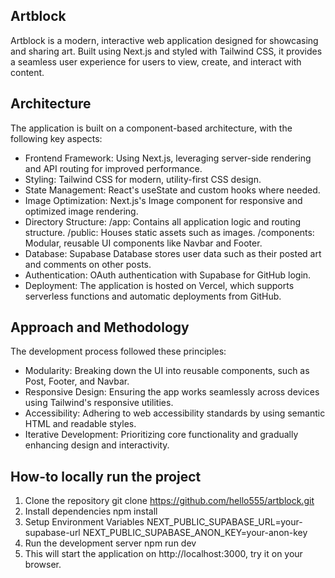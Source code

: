 ## Artblock

Artblock is a modern, interactive web application designed for showcasing and sharing art. Built using Next.js and styled with Tailwind CSS, it provides a seamless user experience for users to view, create, and interact with content.

## Architecture

The application is built on a component-based architecture, with the following key aspects:

- Frontend Framework: Using Next.js, leveraging server-side rendering and API routing for improved performance.
- Styling: Tailwind CSS for modern, utility-first CSS design.
- State Management: React's useState and custom hooks where needed.
- Image Optimization: Next.js's Image component for responsive and optimized image rendering.
- Directory Structure:
  /app: Contains all application logic and routing structure.
  /public: Houses static assets such as images.
  /components: Modular, reusable UI components like Navbar and Footer.
- Database: Supabase Database stores user data such as their posted art and comments on other posts.
- Authentication: OAuth authentication with Supabase for GitHub login.
- Deployment: The application is hosted on Vercel, which supports serverless functions and automatic deployments from GitHub.

## Approach and Methodology

The development process followed these principles:

- Modularity: Breaking down the UI into reusable components, such as Post, Footer, and Navbar.
- Responsive Design: Ensuring the app works seamlessly across devices using Tailwind's responsive utilities.
- Accessibility: Adhering to web accessibility standards by using semantic HTML and readable styles.
- Iterative Development: Prioritizing core functionality and gradually enhancing design and interactivity.

## How-to locally run the project

1. Clone the repository
   git clone https://github.com/hello555/artblock.git
2. Install dependencies
   npm install
3. Setup Environment Variables
   NEXT_PUBLIC_SUPABASE_URL=your-supabase-url
   NEXT_PUBLIC_SUPABASE_ANON_KEY=your-anon-key
4. Run the development server
   npm run dev
5. This will start the application on http://localhost:3000, try it on your browser.
